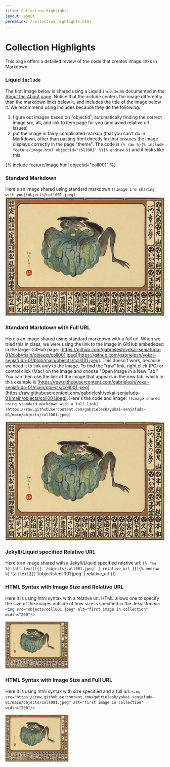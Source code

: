 ```yaml
---
title: Collection Highlights
layout: about
permalink: /collection_highlights.html
---
```



# Collection Highlights

This page offers a detailed review of the code that creates image links in Markdown.

### Liquid `include`
The first image below is shared using a Liquid `include` as documented in the [About the About page](https://collectionbuilder.github.io/collectionbuilder-gh/about.html#about-the-about-page). Notice that the include centers the image differently than the markdown links below it, and includes the title of the image below it. We recommend using includes because they do the following:
1.	figure out images based on "objectid", automatically finding the correct image src, alt, and link to item page for you (and avoid relative url issues)
2.	put the image in fairly complicated markup (that you can't do in Markdown, other than pasting html directly in) that ensures the image displays correctly in the page "theme". 
The code is `{% raw %}{% include feature/image.html objectid="coll001" %}{% endraw %}` and it looks like this:

{% include feature/image.html objectid="coll001" %}

### Standard Markdown
Here's an image shared using standard markdown `![Image I'm sharing with you](objects/coll001.jpeg)`
![Image I'm sharing with you](objects/coll001.jpeg)

### Standard Markdown with Full URL
Here's an image shared using standard markdown with a full url. When we tried this in class, we were using the link to the image in GitHub embededed in the larger 
GitHub page: [https://github.com/gabrielesh/yokai-senjafuda-01/blob/main/objects/coll001.jpeg](https://github.com/gabrielesh/yokai-senjafuda-01/blob/main/objects/coll001.jpeg). This doesn't work, because we need it to link *only* to the image. To find the "raw" link, right click (PC) or control click (Mac) on the image and choose "Open Image in a New Tab." You can then use the link of the image that appears in the new tab, which in this example is [https://raw.githubusercontent.com/gabrielesh/yokai-senjafuda-01/main/objects/coll001.jpeg](https://raw.githubusercontent.com/gabrielesh/yokai-senjafuda-01/main/objects/coll001.jpeg). Here's the code and image: `![image shared using standard markdown with a full link](https://raw.githubusercontent.com/gabrielesh/yokai-senjafuda-01/main/objects/coll001.jpeg)`

![image shared using standard markdown with a full link](https://raw.githubusercontent.com/gabrielesh/yokai-senjafuda-01/main/objects/coll001.jpeg)

### Jekyll/Liquid specified Relative URL
Here's an image shared with a Jekyll/Liquid specified relative url: `{% raw %}![alt text]({{ '/objects/coll001.jpeg' | relative_url }}){% endraw %}`
![alt text]({{ '/objects/coll001.jpeg' | relative_url }})

### HTML Syntax with Image Size and Relative URL
Here it is using html syntax with a relative url. HTML allows one to specify the size of the images outside of how size is specified in the Jekyll *theme*: `<img src="objects/coll001.jpeg" alt="first image in collection" width="200"/>`

<img src="objects/coll001.jpeg" alt="first image in collection" width="200"/>

### HTML Syntax with Image Size and Full URL
Here it is using html syntax with size specified and a full url: `<img src="https://raw.githubusercontent.com/gabrielesh/yokai-senjafuda-01/main/objects/coll001.jpeg" alt="first image in collection" width="200"/>`

<img src="https://raw.githubusercontent.com/gabrielesh/yokai-senjafuda-01/main/objects/coll001.jpeg" alt="first image in collection" width="200"/>
